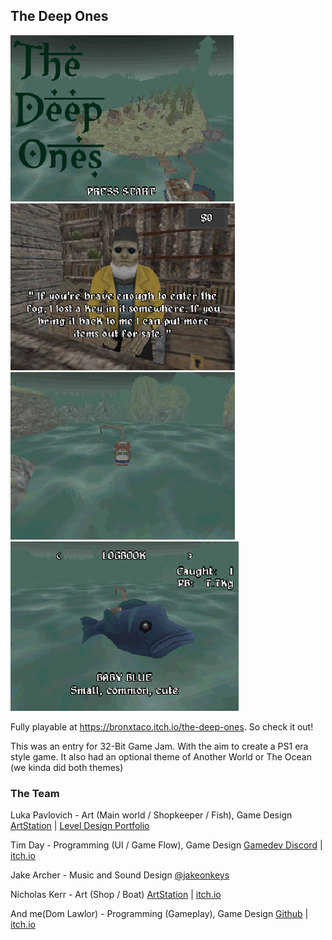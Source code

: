 ## The Deep Ones

![GameTitleScreenImage](screenshots/title.png)
![ShopKeeperDialogueImage](screenshots/shopDialogue.png)
![ExploringImage](screenshots/exploring.png)
![CaughtFishImage](screenshots/fish.png)

Fully playable at https://bronxtaco.itch.io/the-deep-ones. So check it out! 

This was an entry for 32-Bit Game Jam. With the aim to create a PS1 era style game. 
It also had an optional theme of Another World or The Ocean (we kinda did both themes)

### The Team
Luka Pavlovich - Art (Main world / Shopkeeper / Fish), Game Design
[ArtStation](https://www.artstation.com/lukapavlovich) | [Level Design Portfolio](https://lukapavlovich.squarespace.com/)

Tim Day - Programming (UI / Game Flow), Game Design
[Gamedev Discord](https://discord.com/invite/NB542RwpJR) | [itch.io](https://bronxtaco.itch.io/)

Jake Archer - Music and Sound Design
[@jakeonkeys](https://www.instagram.com/jakeonkeys/?hl=en)

Nicholas Kerr - Art (Shop / Boat)
[ArtStation](https://www.artstation.com/nicholaskerr) | [itch.io](https://itch.io/profile/nickowiss)

And me(Dom Lawlor) - Programming (Gameplay), Game Design
[Github](https://github.com/domlawlor) | [itch.io](https://itch.io/profile/dom-lawlor)

